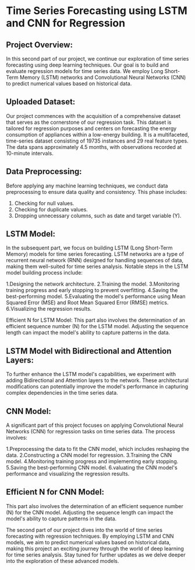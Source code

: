 # Time Series Forecasting using LSTM and CNN for Regression

## Project Overview:
In this second part of our project, we continue our exploration of time series forecasting using deep learning techniques. Our goal is to build and evaluate regression models for time series data. We employ Long Short-Term Memory (LSTM) networks and Convolutional Neural Networks (CNN) to predict numerical values based on historical data.

## Uploaded Dataset:
Our project commences with the acquisition of a comprehensive dataset that serves as the cornerstone of our regression task. This dataset is tailored for regression purposes and centers on forecasting the energy consumption of appliances within a low-energy building. It is a multifaceted, time-series dataset consisting of 19735 instances and 29 real feature types. The data spans approximately 4.5 months, with observations recorded at 10-minute intervals.

## Data Preprocessing:
Before applying any machine learning techniques, we conduct data preprocessing to ensure data quality and consistency. This phase includes:
  1. Checking for null values.
  2. Checking for duplicate values.
  3. Dropping unnecessary columns, such as date and target variable (Y).

## LSTM Model:
In the subsequent part, we focus on building LSTM (Long Short-Term Memory) models for time series forecasting. LSTM networks are a type of recurrent neural network (RNN) designed for handling sequences of data, making them well-suited for time series analysis. Notable steps in the LSTM model building process include:

  1.Designing the network architecture.
  2.Training the model.
  3.Monitoring training progress and early stopping to prevent overfitting.
  4.Saving the best-performing model.
  5.Evaluating the model's performance using Mean Squared Error (MSE) and Root Mean Squared Error (RMSE) metrics.
  6.Visualizing the regression results.

Efficient N for LSTM Model:
This part also involves the determination of an efficient sequence number (N) for the LSTM model. Adjusting the sequence length can impact the model's ability to capture patterns in the data.

## LSTM Model with Bidirectional and Attention Layers:
To further enhance the LSTM model's capabilities, we experiment with adding Bidirectional and Attention layers to the network. These architectural modifications can potentially improve the model's performance in capturing complex dependencies in the time series data.

## CNN Model:
A significant part of this project focuses on applying Convolutional Neural Networks (CNN) for regression tasks on time series data. The process involves:

  1.Preprocessing the data to fit the CNN model, which includes reshaping the data.
  2.Constructing a CNN model for regression.
  3.Training the CNN model.
  4.Monitoring training progress and implementing early stopping.
  5.Saving the best-performing CNN model.
  6.valuating the CNN model's performance and visualizing the regression results.

## Efficient N for CNN Model:
This part also involves the determination of an efficient sequence number (N) for the CNN model. Adjusting the sequence length can impact the model's ability to capture patterns in the data.

The second part of our project dives into the world of time series forecasting with regression techniques. By employing LSTM and CNN models, we aim to predict numerical values based on historical data, making this project an exciting journey through the world of deep learning for time series analysis. Stay tuned for further updates as we delve deeper into the exploration of these advanced models.
